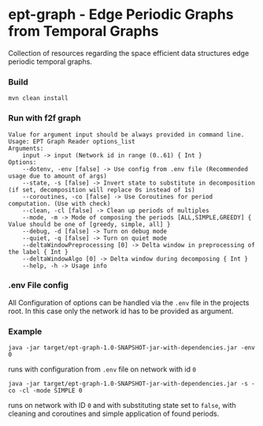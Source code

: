 # ept-graph - Edge Periodic Graphs from Temporal Graphs
Collection of resources regarding the space efficient data structures edge periodic temporal graphs.


### Build
```shell
mvn clean install
```

### Run with f2f graph
```
Value for argument input should be always provided in command line.
Usage: EPT Graph Reader options_list
Arguments: 
    input -> input (Network id in range (0..61) { Int }
Options: 
    --dotenv, -env [false] -> Use config from .env file (Recommended usage due to amount of args) 
    --state, -s [false] -> Invert state to substitute in decomposition (if set, decomposition will replace 0s instead of 1s) 
    --coroutines, -co [false] -> Use Coroutines for period computation. (Use with check) 
    --clean, -cl [false] -> Clean up periods of multiples 
    --mode, -m -> Mode of composing the periods [ALL,SIMPLE,GREEDY] { Value should be one of [greedy, simple, all] }
    --debug, -d [false] -> Turn on debug mode 
    --quiet, -q [false] -> Turn on quiet mode 
    --deltaWindowPreprocessing [0] -> Delta window in preprocessing of the label { Int }
    --deltaWindowAlgo [0] -> Delta window during decomposing { Int }
    --help, -h -> Usage info 
```

### .env File config

All Configuration of options can be handled via the `.env` file in the projects root. In this case only the network id has to be provided as argument.


### Example
```shell
java -jar target/ept-graph-1.0-SNAPSHOT-jar-with-dependencies.jar -env 0
```
runs with configuration from `.env` file on network with id `0`


```shell
java -jar target/ept-graph-1.0-SNAPSHOT-jar-with-dependencies.jar -s -co -cl -mode SIMPLE 0
```
runs on network with ID `0` and with substituting state set to `false`, with cleaning and coroutines and simple application of found periods.

